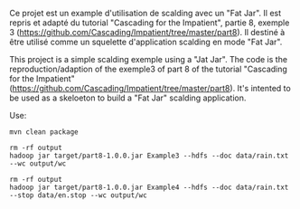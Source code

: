 ﻿Ce projet est un example d'utilisation de scalding avec un "Fat Jar". Il est repris et adapté du tutorial "Cascading for the Impatient", partie 8, exemple 3 (https://github.com/Cascading/Impatient/tree/master/part8). Il destiné à être utilisé comme un squelette d'application scalding en mode "Fat Jar".

This project is a simple scalding exemple using a "Jat Jar". The code is the reproduction/adaption of the exemple3 of part 8 of the tutorial "Cascading for the Impatient" (https://github.com/Cascading/Impatient/tree/master/part8). It's intented to be used as a skeloeton to build a "Fat Jar" scalding application.

Use:

    mvn clean package

    rm -rf output
    hadoop jar target/part8-1.0.0.jar Example3 --hdfs --doc data/rain.txt --wc output/wc
    
    rm -rf output
    hadoop jar target/part8-1.0.0.jar Example4 --hdfs --doc data/rain.txt --stop data/en.stop --wc output/wc
